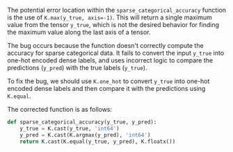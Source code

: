 The potential error location within the `sparse_categorical_accuracy` function is the use of `K.max(y_true, axis=-1)`. This will return a single maximum value from the tensor `y_true`, which is not the desired behavior for finding the maximum value along the last axis of a tensor. 

The bug occurs because the function doesn't correctly compute the accuracy for sparse categorical data. It fails to convert the input `y_true` into one-hot encoded dense labels, and uses incorrect logic to compare the predictions (`y_pred`) with the true labels (`y_true`).

To fix the bug, we should use `K.one_hot` to convert `y_true` into one-hot encoded dense labels and then compare it with the predictions using `K.equal`. 

The corrected function is as follows:

```python
def sparse_categorical_accuracy(y_true, y_pred):
    y_true = K.cast(y_true, 'int64')
    y_pred = K.cast(K.argmax(y_pred), 'int64')
    return K.cast(K.equal(y_true, y_pred), K.floatx())
```